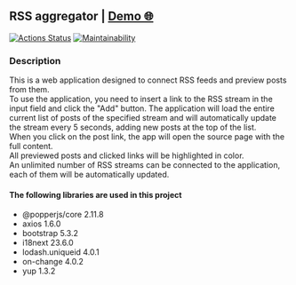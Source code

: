 ## RSS aggregator | [Demo 🌐](<https://rss-aggregtor-al-shvets.vercel.app/>)

[![Actions Status](https://github.com/aleksei-shvets/frontend-project-11/actions/workflows/hexlet-check.yml/badge.svg)](https://github.com/aleksei-shvets/frontend-project-11/actions)
[![Maintainability](https://api.codeclimate.com/v1/badges/67e0356c794b61de0645/maintainability)](https://codeclimate.com/github/aleksei-shvets/frontend-project-11/maintainability)

### Description

This is a web application designed to connect RSS feeds and preview posts from them.  
To use the application, you need to insert a link to the RSS stream in the input field and click the "Add" button. The application will load the entire current list of posts of the specified stream and will automatically update the stream every 5 seconds, adding new posts at the top of the list.  
When you click on the post link, the app will open the source page with the full content.  
All previewed posts and clicked links will be highlighted in color.  
An unlimited number of RSS streams can be connected to the application, each of them will be automatically updated.

#### The following libraries are used in this project

* @popperjs/core 2.11.8
* axios 1.6.0
* bootstrap 5.3.2
* i18next 23.6.0
* lodash.uniqueid 4.0.1
* on-change 4.0.2
* yup 1.3.2
